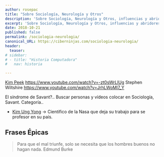 ```yaml
---
author: rosepac
title: "Sobre Sociología, Neurología y Otros"
description: 'Sobre Sociología, Neurología y Otros, influencias y abridores de mente.'
excerpt: 'Sobre Sociología, Neurología y Otros, influencias y abridores de mente.'
date: 2018-10-21
published: false
permalink: /sociologia-neurologia/
canonical_URL: https://ciberninjas.com/sociologia-neurologia/
header:
  teaser: 
# sidebar:
# - title: "Historia Computadora"
#   nav: historia

---
```


[Kim Peek](https://es.wikipedia.org/wiki/Kim_Peek)
https://www.youtube.com/watch?v=-zt0sWrLIUg
Stephen Wiltshire https://www.youtube.com/watch?v=JrhLWoMl7_Y

El síndrome de Savant?.. Buscar personas y vídeos colocar en Sociología, Savant. Categoría..

* [Kim Ung Yong](https://www.storypick.com/kim-ung-yong/) -> Científico de la Nasa que deja su trabajo para se profesor en su país.

## Frases Épicas

> Para que el mal triunfe, solo se necesita que los hombres buenos no hagan nada.
> Edmund Burke

